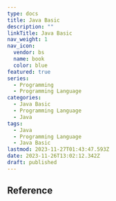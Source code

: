 ```yaml
---
type: docs
title: Java Basic
description: ""
linkTitle: Java Basic
nav_weight: 1
nav_icon:
  vendor: bs
  name: book
  color: blue
featured: true
series:
  - Programming
  - Programming Language
categories:
  - Java Basic
  - Programming Language
  - Java
tags:
  - Java
  - Programming Language
  - Java Basic
lastmod: 2023-11-27T01:43:47.593Z
date: 2023-11-26T13:02:12.342Z
draft: published
---
```


## Reference
